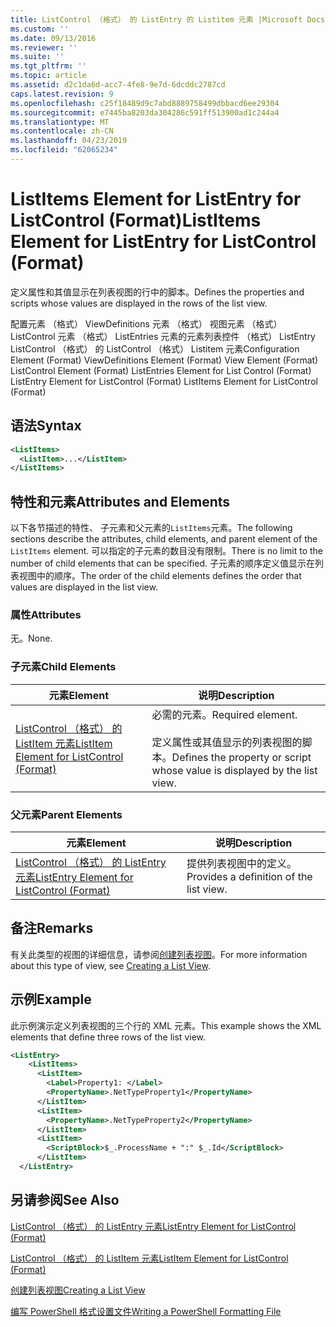 ```yaml
---
title: ListControl （格式） 的 ListEntry 的 Listitem 元素 |Microsoft Docs
ms.custom: ''
ms.date: 09/13/2016
ms.reviewer: ''
ms.suite: ''
ms.tgt_pltfrm: ''
ms.topic: article
ms.assetid: d2c1da6d-acc7-4fe8-9e7d-6dcddc2787cd
caps.latest.revision: 9
ms.openlocfilehash: c25f18489d9c7abd8889758499dbbacd6ee29304
ms.sourcegitcommit: e7445ba8203da304286c591ff513900ad1c244a4
ms.translationtype: MT
ms.contentlocale: zh-CN
ms.lasthandoff: 04/23/2019
ms.locfileid: "62065234"
---
```

# <a name="listitems-element-for-listentry-for-listcontrol-format"></a><span data-ttu-id="fcbf0-102">ListItems Element for ListEntry for ListControl (Format)</span><span class="sxs-lookup"><span data-stu-id="fcbf0-102">ListItems Element for ListEntry for ListControl (Format)</span></span>

<span data-ttu-id="fcbf0-103">定义属性和其值显示在列表视图的行中的脚本。</span><span class="sxs-lookup"><span data-stu-id="fcbf0-103">Defines the properties and scripts whose values are displayed in the rows of the list view.</span></span>

<span data-ttu-id="fcbf0-104">配置元素 （格式） ViewDefinitions 元素 （格式） 视图元素 （格式） ListControl 元素 （格式） ListEntries 元素的元素列表控件 （格式） ListEntry ListControl （格式） 的 ListControl （格式） Listitem 元素</span><span class="sxs-lookup"><span data-stu-id="fcbf0-104">Configuration Element (Format) ViewDefinitions Element (Format) View Element (Format) ListControl Element (Format) ListEntries Element for List Control (Format) ListEntry Element for ListControl (Format) ListItems Element for ListControl (Format)</span></span>

## <a name="syntax"></a><span data-ttu-id="fcbf0-105">语法</span><span class="sxs-lookup"><span data-stu-id="fcbf0-105">Syntax</span></span>

```xml
<ListItems>
  <ListItem>...</ListItem>
</ListItems>
```

## <a name="attributes-and-elements"></a><span data-ttu-id="fcbf0-106">特性和元素</span><span class="sxs-lookup"><span data-stu-id="fcbf0-106">Attributes and Elements</span></span>

<span data-ttu-id="fcbf0-107">以下各节描述的特性、 子元素和父元素的`ListItems`元素。</span><span class="sxs-lookup"><span data-stu-id="fcbf0-107">The following sections describe the attributes, child elements, and parent element of the `ListItems` element.</span></span> <span data-ttu-id="fcbf0-108">可以指定的子元素的数目没有限制。</span><span class="sxs-lookup"><span data-stu-id="fcbf0-108">There is no limit to the number of child elements that can be specified.</span></span> <span data-ttu-id="fcbf0-109">子元素的顺序定义值显示在列表视图中的顺序。</span><span class="sxs-lookup"><span data-stu-id="fcbf0-109">The order of the child elements defines the order that values are displayed in the list view.</span></span>

### <a name="attributes"></a><span data-ttu-id="fcbf0-110">属性</span><span class="sxs-lookup"><span data-stu-id="fcbf0-110">Attributes</span></span>

<span data-ttu-id="fcbf0-111">无。</span><span class="sxs-lookup"><span data-stu-id="fcbf0-111">None.</span></span>

### <a name="child-elements"></a><span data-ttu-id="fcbf0-112">子元素</span><span class="sxs-lookup"><span data-stu-id="fcbf0-112">Child Elements</span></span>

|<span data-ttu-id="fcbf0-113">元素</span><span class="sxs-lookup"><span data-stu-id="fcbf0-113">Element</span></span>|<span data-ttu-id="fcbf0-114">说明</span><span class="sxs-lookup"><span data-stu-id="fcbf0-114">Description</span></span>|
|-------------|-----------------|
|[<span data-ttu-id="fcbf0-115">ListControl （格式） 的 ListItem 元素</span><span class="sxs-lookup"><span data-stu-id="fcbf0-115">ListItem Element for ListControl (Format)</span></span>](./listitem-element-for-listitems-for-listcontrol-format.md)|<span data-ttu-id="fcbf0-116">必需的元素。</span><span class="sxs-lookup"><span data-stu-id="fcbf0-116">Required element.</span></span><br /><br /> <span data-ttu-id="fcbf0-117">定义属性或其值显示的列表视图的脚本。</span><span class="sxs-lookup"><span data-stu-id="fcbf0-117">Defines the property or script whose value is displayed by the list view.</span></span>|

### <a name="parent-elements"></a><span data-ttu-id="fcbf0-118">父元素</span><span class="sxs-lookup"><span data-stu-id="fcbf0-118">Parent Elements</span></span>

|<span data-ttu-id="fcbf0-119">元素</span><span class="sxs-lookup"><span data-stu-id="fcbf0-119">Element</span></span>|<span data-ttu-id="fcbf0-120">说明</span><span class="sxs-lookup"><span data-stu-id="fcbf0-120">Description</span></span>|
|-------------|-----------------|
|[<span data-ttu-id="fcbf0-121">ListControl （格式） 的 ListEntry 元素</span><span class="sxs-lookup"><span data-stu-id="fcbf0-121">ListEntry Element for ListControl (Format)</span></span>](./listentry-element-for-listcontrol-format.md)|<span data-ttu-id="fcbf0-122">提供列表视图中的定义。</span><span class="sxs-lookup"><span data-stu-id="fcbf0-122">Provides a definition of the list view.</span></span>|

## <a name="remarks"></a><span data-ttu-id="fcbf0-123">备注</span><span class="sxs-lookup"><span data-stu-id="fcbf0-123">Remarks</span></span>

<span data-ttu-id="fcbf0-124">有关此类型的视图的详细信息，请参阅[创建列表视图](./creating-a-list-view.md)。</span><span class="sxs-lookup"><span data-stu-id="fcbf0-124">For more information about this type of view, see [Creating a List View](./creating-a-list-view.md).</span></span>

## <a name="example"></a><span data-ttu-id="fcbf0-125">示例</span><span class="sxs-lookup"><span data-stu-id="fcbf0-125">Example</span></span>

<span data-ttu-id="fcbf0-126">此示例演示定义列表视图的三个行的 XML 元素。</span><span class="sxs-lookup"><span data-stu-id="fcbf0-126">This example shows the XML elements that define three rows of the list view.</span></span>

```xml
<ListEntry>
    <ListItems>
      <ListItem>
        <Label>Property1: </Label>
        <PropertyName>.NetTypeProperty1</PropertyName>
      </ListItem>
      <ListItem>
        <PropertyName>.NetTypeProperty2</PropertyName>
      </ListItem>
      <ListItem>
        <ScriptBlock>$_.ProcessName + ":" $_.Id</ScriptBlock>
      </ListItem>
  </ListEntry>
```

## <a name="see-also"></a><span data-ttu-id="fcbf0-127">另请参阅</span><span class="sxs-lookup"><span data-stu-id="fcbf0-127">See Also</span></span>

[<span data-ttu-id="fcbf0-128">ListControl （格式） 的 ListEntry 元素</span><span class="sxs-lookup"><span data-stu-id="fcbf0-128">ListEntry Element for ListControl (Format)</span></span>](./listentry-element-for-listcontrol-format.md)

[<span data-ttu-id="fcbf0-129">ListControl （格式） 的 ListItem 元素</span><span class="sxs-lookup"><span data-stu-id="fcbf0-129">ListItem Element for ListControl (Format)</span></span>](./listitem-element-for-listitems-for-listcontrol-format.md)

[<span data-ttu-id="fcbf0-130">创建列表视图</span><span class="sxs-lookup"><span data-stu-id="fcbf0-130">Creating a List View</span></span>](./creating-a-list-view.md)

[<span data-ttu-id="fcbf0-131">编写 PowerShell 格式设置文件</span><span class="sxs-lookup"><span data-stu-id="fcbf0-131">Writing a PowerShell Formatting File</span></span>](./writing-a-powershell-formatting-file.md)
